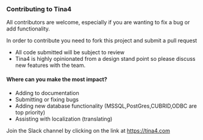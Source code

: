 ### Contributing to Tina4

All contributors are welcome, especially if you are wanting to fix a bug or add functionality.

In order to contribute you need to fork this project and submit a pull request

- All code submitted will be subject to review
- Tina4 is highly opinionated from a design stand point so please discuss new features with the team.

#### Where can you make the most impact?

- Adding to documentation
- Submitting or fixing bugs
- Adding new database functionality (MSSQL,PostGres,CUBRID,ODBC are top priority)
- Assisting with localization (translating)

Join the Slack channel by clicking on the link at https://tina4.com
